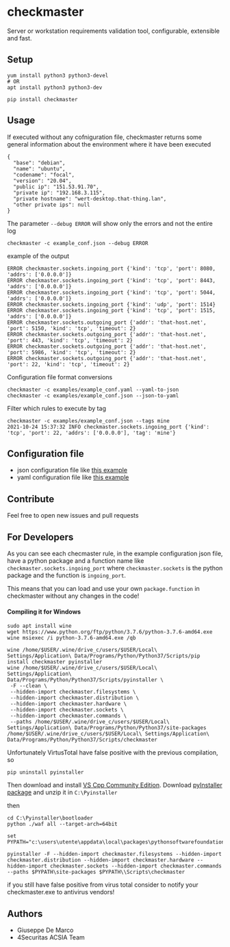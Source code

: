 # checkmaster
Server or workstation requirements validation tool, configurable, extensible and fast.

## Setup

````
yum install python3 python3-devel
# OR
apt install python3 python3-dev

pip install checkmaster
````

## Usage

If executed without any cofniguration file, checkmaster returns some general information about the environment where it have been executed

````
{
  "base": "debian",
  "name": "ubuntu",
  "codename": "focal",
  "version": "20.04",
  "public ip": "151.53.91.70",
  "private ip": "192.168.3.115",
  "private hostname": "wert-desktop.that-thing.lan",
  "other private ips": null
}
````

The parameter `--debug ERROR` will show only the errors and not the entire log
````
checkmaster -c example_conf.json --debug ERROR
````

example of the output
````
ERROR checkmaster.sockets.ingoing_port {'kind': 'tcp', 'port': 8080, 'addrs': ['0.0.0.0']}
ERROR checkmaster.sockets.ingoing_port {'kind': 'tcp', 'port': 8443, 'addrs': ['0.0.0.0']}
ERROR checkmaster.sockets.ingoing_port {'kind': 'tcp', 'port': 5044, 'addrs': ['0.0.0.0']}
ERROR checkmaster.sockets.ingoing_port {'kind': 'udp', 'port': 1514}
ERROR checkmaster.sockets.ingoing_port {'kind': 'tcp', 'port': 1515, 'addrs': ['0.0.0.0']}
ERROR checkmaster.sockets.outgoing_port {'addr': 'that-host.net', 'port': 5150, 'kind': 'tcp', 'timeout': 2}
ERROR checkmaster.sockets.outgoing_port {'addr': 'that-host.net', 'port': 443, 'kind': 'tcp', 'timeout': 2}
ERROR checkmaster.sockets.outgoing_port {'addr': 'that-host.net', 'port': 5986, 'kind': 'tcp', 'timeout': 2}
ERROR checkmaster.sockets.outgoing_port {'addr': 'that-host.net', 'port': 22, 'kind': 'tcp', 'timeout': 2}
````

Configuration file format conversions
````
checkmaster -c examples/example_conf.yaml --yaml-to-json
checkmaster -c examples/example_conf.json --json-to-yaml
````

Filter which rules to execute by tag

````
checkmaster -c examples/example_conf.json --tags mine
2021-10-24 15:37:32 INFO checkmaster.sockets.ingoing_port {'kind': 'tcp', 'port': 22, 'addrs': ['0.0.0.0'], 'tag': 'mine'}
````


## Configuration file

- json configuration file like [this example](examples/example_conf.json)
- yaml configuration file like [this example](examples/example_conf.yaml)

## Contribute

Feel free to open new issues and pull requests

## For Developers

As you can see each checmaster rule, in the example configuration json file, have a python package and a function name like `checkmaster.sockets.ingoing_port`
 where `checkmaster.sockets` is the python package and the function is `ingoing_port`.

 This means that you can load and use your own `package.function` in checkmaster without any changes in the code!

#### Compiling it for Windows


````
sudo apt install wine
wget https://www.python.org/ftp/python/3.7.6/python-3.7.6-amd64.exe
wine msiexec /i python-3.7.6-amd64.exe /qb

wine /home/$USER/.wine/drive_c/users/$USER/Local\ Settings/Application\ Data/Programs/Python/Python37/Scripts/pip install checkmaster pyinstaller
wine /home/$USER/.wine/drive_c/users/$USER/Local\ Settings/Application\ Data/Programs/Python/Python37/Scripts/pyinstaller \
 -F --clean \
 --hidden-import checkmaster.filesystems \
 --hidden-import checkmaster.distribution \
 --hidden-import checkmaster.hardware \
 --hidden-import checkmaster.sockets \
 --hidden-import checkmaster.commands \
 --paths /home/$USER/.wine/drive_c/users/$USER/Local\ Settings/Application\ Data/Programs/Python/Python37/site-packages /home/$USER/.wine/drive_c/users/$USER/Local\ Settings/Application\ Data/Programs/Python/Python37/Scripts/checkmaster
````

Unfortunately VirtusTotal have false positive with the previous compilation, so

````
pip uninstall pyinstaller
````
Then download and install [VS Cpp Community Edition](http://visualstudio.microsoft.com/vs/features/cplusplus/).
Download [pyInstaller package](http://github.com/pyinstaller/pyinstaller/releases) and unzip it in `C:\Pyinstaller`

then
````
cd C:\Pyinstaller\bootloader
python ./waf all --target-arch=64bit

set PYPATH="c:\users\utente\appdata\local\packages\pythonsoftwarefoundation.python.3.9_qbz5n2kfra8p0\localcache\roaming\python\python39"

pyinstaller -F --hidden-import checkmaster.filesystems --hidden-import checkmaster.distribution --hidden-import checkmaster.hardware --hidden-import checkmaster.sockets --hidden-import checkmaster.commands --paths $PYPATH\site-packages $PYPATH\\Scripts\checkmaster
````

if you still have false positive from virus total consider to notify your checkmaster.exe to antivirus vendors!


## Authors

- Giuseppe De Marco
- 4Securitas ACSIA Team
